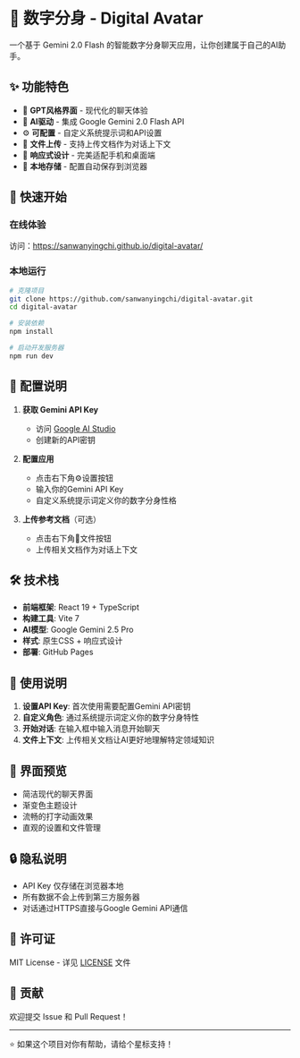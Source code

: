 # 🤖 数字分身 - Digital Avatar

一个基于 Gemini 2.0 Flash 的智能数字分身聊天应用，让你创建属于自己的AI助手。

## ✨ 功能特色

- 🎯 **GPT风格界面** - 现代化的聊天体验
- 🤖 **AI驱动** - 集成 Google Gemini 2.0 Flash API
- ⚙️ **可配置** - 自定义系统提示词和API设置
- 📁 **文件上传** - 支持上传文档作为对话上下文
- 📱 **响应式设计** - 完美适配手机和桌面端
- 💾 **本地存储** - 配置自动保存到浏览器

## 🚀 快速开始

### 在线体验
访问：https://sanwanyingchi.github.io/digital-avatar/

### 本地运行
```bash
# 克隆项目
git clone https://github.com/sanwanyingchi/digital-avatar.git
cd digital-avatar

# 安装依赖
npm install

# 启动开发服务器
npm run dev
```

## 🔧 配置说明

1. **获取 Gemini API Key**
   - 访问 [Google AI Studio](https://ai.google.dev/)
   - 创建新的API密钥

2. **配置应用**
   - 点击右下角⚙️设置按钮
   - 输入你的Gemini API Key
   - 自定义系统提示词定义你的数字分身性格

3. **上传参考文档**（可选）
   - 点击右下角📁文件按钮
   - 上传相关文档作为对话上下文

## 🛠️ 技术栈

- **前端框架**: React 19 + TypeScript
- **构建工具**: Vite 7
- **AI模型**: Google Gemini 2.5 Pro
- **样式**: 原生CSS + 响应式设计
- **部署**: GitHub Pages

## 📝 使用说明

1. **设置API Key**: 首次使用需要配置Gemini API密钥
2. **自定义角色**: 通过系统提示词定义你的数字分身特性
3. **开始对话**: 在输入框中输入消息开始聊天
4. **文件上下文**: 上传相关文档让AI更好地理解特定领域知识

## 🎨 界面预览

- 简洁现代的聊天界面
- 渐变色主题设计
- 流畅的打字动画效果
- 直观的设置和文件管理

## 🔒 隐私说明

- API Key 仅存储在浏览器本地
- 所有数据不会上传到第三方服务器
- 对话通过HTTPS直接与Google Gemini API通信

## 📄 许可证

MIT License - 详见 [LICENSE](LICENSE) 文件

## 🤝 贡献

欢迎提交 Issue 和 Pull Request！

---

⭐ 如果这个项目对你有帮助，请给个星标支持！
